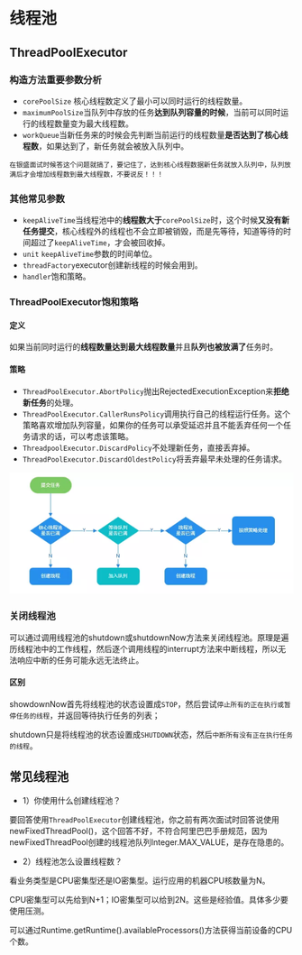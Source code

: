 # 线程池

## ThreadPoolExecutor

### 构造方法重要参数分析

* `corePoolSize` 核心线程数定义了最小可以同时运行的线程数量。
* `maximumPoolSize`当队列中存放的任务**达到队列容量的时候**，当前可以同时运行的线程数量变为最大线程数。
* `workQueue`当新任务来的时候会先判断当前运行的线程数量**是否达到了核心线程数**，如果达到了，新任务就会被放入队列中。

`在银盛面试时候答这个问题就搞了，要记住了，达到核心线程数据新任务就放入队列中，队列放满后才会增加线程数到最大线程数，不要说反！！！`

### 其他常见参数

* `keepAliveTime`当线程池中的**线程数大于**`corePoolSize`时，这个时候**又没有新任务提交**，核心线程外的线程也不会立即被销毁，而是先等待，知道等待的时间超过了`keepAliveTime`，才会被回收掉。
* `unit` `keepAliveTime`参数的时间单位。
* `threadFactory`executor创建新线程的时候会用到。
* `handler`饱和策略。

### ThreadPoolExecutor饱和策略

#### 定义

如果当前同时运行的**线程数量达到最大线程数量**并且**队列也被放满了**任务时。

#### 策略

* `ThreadPoolExecutor.AbortPolicy`抛出RejectedExecutionException来**拒绝新任务**的处理。
* `ThreadPoolExecutor.CallerRunsPolicy`调用执行自己的线程运行任务。这个策略喜欢增加队列容量，如果你的任务可以承受延迟并且不能丢弃任何一个任务请求的话，可以考虑该策略。
* `ThreadpoolExecutor.DiscardPolicy`不处理新任务，直接丢弃掉。
* `ThreadPoolExecutor.DiscardOldestPolicy`将丢弃最早未处理的任务请求。



![640](img\640.webp)

### 关闭线程池

可以通过调用线程池的shutdown或shutdownNow方法来关闭线程池。原理是遍历线程池中的工作线程，然后逐个调用线程的interrupt方法来中断线程，所以无法响应中断的任务可能永远无法终止。

#### 区别

showdownNow首先将线程池的状态设置成`STOP`，然后尝试`停止所有的正在执行或暂停任务的线程`，并返回等待执行任务的列表；

shutdown只是将线程池的状态设置成`SHUTDOWN`状态，然后`中断所有没有正在执行任务的线程`。

## 常见线程池

* 1）你使用什么创建线程池？

要回答使用`ThreadPoolExecutor`创建线程池，你之前有两次面试时回答说使用newFixedThreadPool()，这个回答不好，不符合阿里巴巴手册规范，因为newFixedThreadPool创建的线程池队列Integer.MAX_VALUE，是存在隐患的。

* 2）线程池怎么设置线程数？

看业务类型是CPU密集型还是IO密集型。运行应用的机器CPU核数量为N。

CPU密集型可以先给到N+1；IO密集型可以给到2N。这些是经验值。具体多少要使用压测。

可以通过Runtime.getRuntime().availableProcessors()方法获得当前设备的CPU个数。
